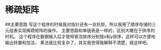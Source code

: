 # 稀疏矩阵
##主要思路
写这个程序的时候我对指针还有一丝抗拒，所以我用了顺序存储的三元组表实现稀疏矩阵的操作。
主要思路和单链表是一样的，区别大概在于排序的时机。
这个程序在数据输入后才使用冒泡排序分别按x和y排序，这样可以方便地输出转置和加法。
乘法就比较复杂了，其实我觉得我解释不清楚，就这样吧。



